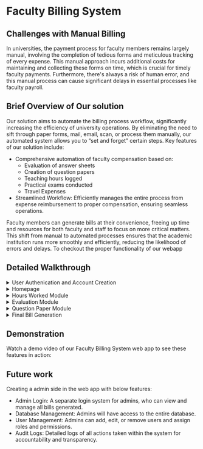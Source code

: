 # Faculty Billing System
## Challenges with Manual Billing
In universities, the payment process for faculty members remains largely manual, involving the completion of tedious forms and meticulous tracking of every expense. This manual approach incurs additional costs for maintaining and collecting these forms on time, which is crucial for timely faculty payments. Furthermore, there's always a risk of human error, and this manual process can cause significant delays in essential processes like faculty payroll.
## Brief Overview of Our solution
Our solution aims to automate the billing process workflow, significantly increasing the efficiency of university operations. By eliminating the need to sift through paper forms, mail, email, scan, or process them manually, our automated system allows you to “set and forget” certain steps. Key features of our solution include:
- Comprehensive automation of faculty compensation based on:
  - Evaluation of answer sheets
  - Creation of question papers
  - Teaching hours logged
  - Practical exams conducted
  - Travel Expenses
- Streamlined Workflow: Efficiently manages the entire process from expense reimbursement to proper compensation, ensuring seamless operations.
  
Faculty members can generate bills at their convenience, freeing up time and resources for both faculty and staff to focus on more critical matters. This shift from manual to automated processes ensures that the academic institution runs more smoothly and efficiently, reducing the likelihood of errors and delays.
To checkout the proper functionality of our webapp 
## Detailed Walkthrough
<details>
<summary>User Authenication and Account Creation</summary>
  
  - Login: Users can log in using their email ID and password if they already have an account.
  - Sign Up: New users can create an account by providing necessary details.

 </details>
 <details>
   <summary> Homepage</summary>
   The homepage provides a comprehensive display of user details, including:
   
   - Profile Information: Name, email, contact number, and profile picture.
   - Role and Designation: Faculty role and designation within the university.
   - Bank Details: Bank account number, IFSC code, and other relevant banking information.
   - Edit Options for updating personal information, changing passwords, and managing preferences.
     
 </details>
 <details>
   <summary>Hours Worked Module</summary>
   
   - Input Details: Users can input their designation and the number of hours taught, which will be compensated on an hourly basis.
   - Total Amount: The total amount is generated based on the hours input.
     
 </details>
 <details>
   <summary>Evaluation Module</summary>
   
   - Input Details: Users can input the number of students whose sheets are checked, degree, year, number of students, and whether the question paper was made by the faculty.
   - Multiple Entries: Users can add multiple entries by submitting each set of details, with a table below recording all entries for this module.
   - Entry Management: Option to edit or delete existing entries directly from the table.
     
 </details>
 <details>
   <summary>Question Paper Module</summary>
   
   - Input Details: Users can input which subject question paper was set,subject code, degree, and year.
   - Multiple Entries: Similar to the Evaluation module, users can add multiple entries with a table below recording all entries.
   - Entry Management: Option to edit or delete existing entries directly from the table.
    
 </details>
 <details>
   <summary> Final  Bill Generation</summary>
   
   - Generate Bill: Users can click on the "Submit and Generate Bill" button to compile entries across different modules and display the final amount.
   - Bill Summary: A detailed breakdown of the bill, including individual entries from each module, total amounts.
   - Download Print Option: Users can download and print the final bill for their records.
     
 </details>
 
## Demonstration
Watch a demo video of our Faculty Billing System web app to see these features in action:

 ## Future work 
 Creating a admin side in the web app with below features:
- Admin Login: A separate login system for admins, who can view and manage all bills generated.
- Database Management: Admins will have access to the entire database.
- User Management: Admins can add, edit, or remove users and assign roles and permissions.
- Audit Logs: Detailed logs of all actions taken within the system for accountability and transparency.

